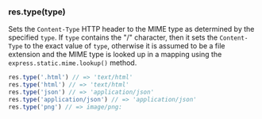 <h3 id='res.type'>res.type(type)</h3>

Sets the `Content-Type` HTTP header to the MIME type as determined by the specified `type`. If `type` contains the "/" character, then it sets the `Content-Type` to the exact value of `type`, otherwise it is assumed to be a file extension and the MIME type is looked up in a mapping using the `express.static.mime.lookup()` method.

```js
res.type('.html') // => 'text/html'
res.type('html') // => 'text/html'
res.type('json') // => 'application/json'
res.type('application/json') // => 'application/json'
res.type('png') // => image/png:
```

